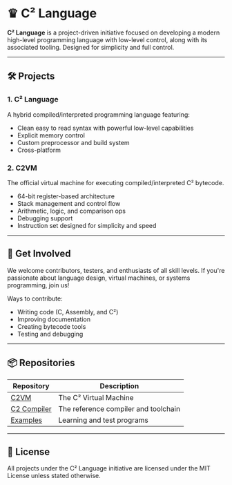 # ♛ C² Language

**C² Language** is a project-driven initiative focused on developing a modern high-level programming language with low-level control, along with its associated tooling. Designed for simplicity and full control.

---

## 🛠️ Projects

### 1. C² Language

A hybrid compiled/interpreted programming language featuring:

* Clean easy to read syntax with powerful low-level capabilities
* Explicit memory control
* Custom preprocessor and build system
* Cross-platform

### 2. C2VM

The official virtual machine for executing compiled/interpreted C² bytecode.

* 64-bit register-based architecture
* Stack management and control flow
* Arithmetic, logic, and comparison ops
* Debugging support
* Instruction set designed for simplicity and speed

---

## 🤝 Get Involved

We welcome contributors, testers, and enthusiasts of all skill levels. If you're passionate about language design, virtual machines, or systems programming, join us!

Ways to contribute:

* Writing code (C, Assembly, and C²)
* Improving documentation
* Creating bytecode tools
* Testing and debugging

---

## 📦 Repositories

| Repository                                             | Description                          |
| ------------------------------------------------------ | ------------------------------------ |
| [C2VM](https://github.com/C2-Lang/c2vm)               | The C² Virtual Machine                |
| [C2 Compiler](https://github.com/C2-Lang/c2) | The reference compiler and toolchain           |
| [Examples](https://github.com/your-org/c2-examples)    | Learning and test programs           |

---

## 📄 License

All projects under the C² Language initiative are licensed under the MIT License unless stated otherwise.

